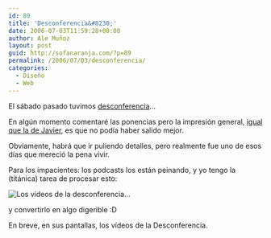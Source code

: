 ```yaml
---
id: 89
title: 'Desconferencia&#8230;'
date: 2006-07-03T11:59:28+00:00
author: Ale Muñoz
layout: post
guid: http://sofanaranja.com/?p=89
permalink: /2006/07/03/desconferencia/
categories:
  - Diseño
  - Web
---
```

El sábado pasado tuvimos <a href="http://desconferencia.com/2006/07/02/pues-ya-hemos-tenido-desconferencia/">desconferencia</a>...

En algún momento comentaré las ponencias pero la impresión general, <a href="http://www.terremoto.net/generacion-desconferencia/">igual que la de Javier</a>, es que no podía haber salido mejor.

Obviamente, habrá que ir puliendo detalles, pero realmente fue uno de esos días que mereció la pena vivir.

Para los impacientes: los podcasts los están peinando, y yo tengo la (titánica) tarea de procesar esto:

<img src='/wp-content/videos_de_la_desconferencia_1.png' alt='Los vídeos de la desconferencia...' />

y convertirlo en algo digerible :D

En breve, en sus pantallas, los vídeos de la Desconferencia.